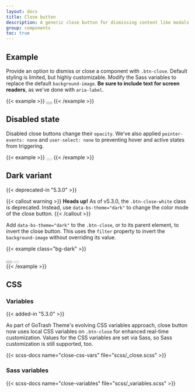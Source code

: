 ```yaml
---
layout: docs
title: Close button
description: A generic close button for dismissing content like modals and alerts.
group: components
toc: true
---
```


## Example

Provide an option to dismiss or close a component with `.btn-close`. Default styling is limited, but highly customizable. Modify the Sass variables to replace the default `background-image`. **Be sure to include text for screen readers**, as we've done with `aria-label`.

{{< example >}}
<button type="button" class="btn-close" aria-label="Close"></button>
{{< /example >}}

## Disabled state

Disabled close buttons change their `opacity`. We've also applied `pointer-events: none` and `user-select: none` to preventing hover and active states from triggering.

{{< example >}}
<button type="button" class="btn-close" disabled aria-label="Close"></button>
{{< /example >}}

## Dark variant

{{< deprecated-in "5.3.0" >}}

{{< callout warning >}}
**Heads up!** As of v5.3.0, the `.btn-close-white` class is deprecated. Instead, use `data-bs-theme="dark"` to change the color mode of the close button.
{{< /callout >}}

Add `data-bs-theme="dark"` to the `.btn-close`, or to its parent element, to invert the close button. This uses the `filter` property to invert the `background-image` without overriding its value.

{{< example class="bg-dark" >}}
<div data-bs-theme="dark">
  <button type="button" class="btn-close" aria-label="Close"></button>
  <button type="button" class="btn-close" disabled aria-label="Close"></button>
</div>
{{< /example >}}

## CSS

### Variables

{{< added-in "5.3.0" >}}

As part of GoTrash Theme's evolving CSS variables approach, close button now uses local CSS variables on `.btn-close` for enhanced real-time customization. Values for the CSS variables are set via Sass, so Sass customization is still supported, too.

{{< scss-docs name="close-css-vars" file="scss/_close.scss" >}}

### Sass variables

{{< scss-docs name="close-variables" file="scss/_variables.scss" >}}
